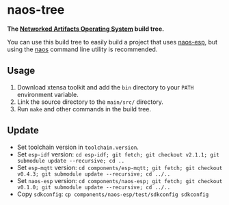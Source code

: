 # naos-tree

**The [Networked Artifacts Operating System](https://github.com/shiftr-io/naos) build tree.**

You can use this build tree to easily build a project that uses [naos-esp](https://github.com/shiftr-io/naos-esp), but using the [naos](https://github.com/shiftr-io/naos) command line utility is recommended.

## Usage

1. Download xtensa toolkit and add the `bin` directory to your `PATH` environment variable.
2. Link the source directory to the `main/src/` directory.
3. Run `make` and other commands in the build tree.

## Update

- Set toolchain version in `toolchain.version`.
- Set `esp-idf` version: `cd esp-idf; git fetch; git checkout v2.1.1; git submodule update --recursive; cd ..`
- Set `esp-mqtt` version: `cd components/esp-mqtt; git fetch; git checkout v0.4.3; git submodule update --recursive; cd ../..`
- Set `naos-esp` version: `cd components/naos-esp; git fetch; git checkout v0.1.0; git submodule update --recursive; cd ../..`
- Copy `sdkconfig`: `cp components/naos-esp/test/sdkconfig sdkconfig`
